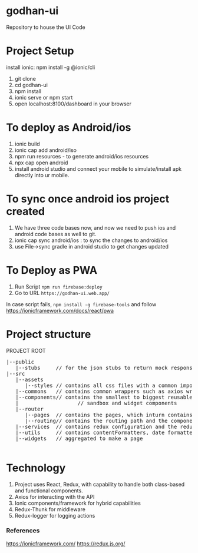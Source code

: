 # godhan-ui
Repository to house the UI Code

# Project Setup
install ionic: npm install -g @ionic/cli
1. git clone <project name>
2. cd godhan-ui
3. npm install
4. ionic serve or npm start
5. open localhost:8100/dashboard in your browser
  
# To deploy as Android/ios
1. ionic build
2. ionic cap add android/iso
3. npm run resources - to generate android/ios resources
4. npx cap open android
5. install android studio and connect your mobile to simulate/install apk directly into ur mobile.

# To sync once android ios project created
1. We have three code bases now, and now we need to push ios and android code bases as well to git.
2. ionic cap sync android/ios : to sync the changes to android/ios
3. use File->sync gradle in android studio to get changes updated
  
# To Deploy as PWA
1. Run Script `npm run firebase:deploy` 
2. Go to URL `https://godhan-ui.web.app/`

In case script fails, `npm install -g firebase-tools` and follow https://ionicframework.com/docs/react/pwa
  
# Project structure
PROJECT ROOT  
<pre>
|--public    
   |--stubs     // for the json stubs to return mock response  
|--src  
   |--assets  
      |--styles // contains all css files with a common import  
   |--commons   // contains common wrappers such as axios wrapper  
   |--components// contains the smallest to biggest reusable components with scope for expanding into   
   |                   // sandbox and widget components  
   |--router      
      |--pages  // contains the pages, which inturn contains widgets  
      |--routing// contains the routing path and the component(page) to be routed to  
   |--services  // contains redux configuration and the reducers, actions, etc.  
   |--utils     // contains contentFormatters, date formatters, etc  
   |--widgets   // aggregated to make a page  
 </pre>
 
# Technology
1. Project uses React, Redux, with capability to handle both class-based and functional components.
2. Axios for interacting with the API
3. Ionic components/framework for hybrid capabilities
4. Redux-Thunk for middleware
5. Redux-logger for logging actions

### References
https://ionicframework.com/
https://redux.js.org/
  

